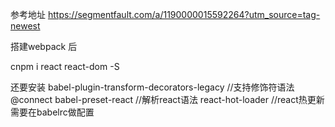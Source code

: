 参考地址  https://segmentfault.com/a/1190000015592264?utm_source=tag-newest



搭建webpack 后

  cnpm i react react-dom -S


  还要安装 
    babel-plugin-transform-decorators-legacy //支持修饰符语法 @connect
    babel-preset-react   //解析react语法
    react-hot-loader     //react热更新需要在babelrc做配置